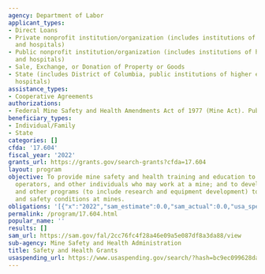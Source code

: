 ```yaml
---
agency: Department of Labor
applicant_types:
- Direct Loans
- Private nonprofit institution/organization (includes institutions of higher education
  and hospitals)
- Public nonprofit institution/organization (includes institutions of higher education
  and hospitals)
- Sale, Exchange, or Donation of Property or Goods
- State (includes District of Columbia, public institutions of higher education and
  hospitals)
assistance_types:
- Cooperative Agreements
authorizations:
- Federal Mine Safety and Health Amendments Act of 1977 (Mine Act). Pub. L. 095, 164.
beneficiary_types:
- Individual/Family
- State
categories: []
cfda: '17.604'
fiscal_year: '2022'
grants_url: https://grants.gov/search-grants?cfda=17.604
layout: program
objective: To provide mine safety and health training and education to miners, mine
  operators, and other individuals who may work at a mine; and to develop training
  and other programs (to include research and equipment development) to improve health
  and safety conditions at mines.
obligations: '[{"x":"2022","sam_estimate":0.0,"sam_actual":0.0,"usa_spending_actual":-19400.0},{"x":"2023","sam_estimate":50000.0,"sam_actual":0.0,"usa_spending_actual":90000.0},{"x":"2024","sam_estimate":50000.0,"sam_actual":0.0,"usa_spending_actual":40000.0}]'
permalink: /program/17.604.html
popular_name: ''
results: []
sam_url: https://sam.gov/fal/2cc76fc4f28a46e09a5e087df8a3da88/view
sub-agency: Mine Safety and Health Administration
title: Safety and Health Grants
usaspending_url: https://www.usaspending.gov/search/?hash=bc9ec099628da35ddc7d692adaee8e86
---
```


